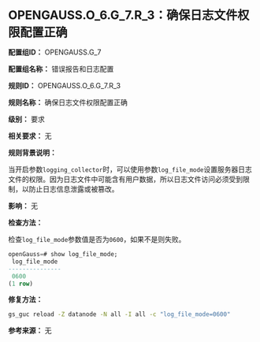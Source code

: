 **<font size="5">OPENGAUSS.O_6.G_7.R_3：确保日志文件权限配置正确</font>**

**配置组ID：**
OPENGAUSS.G_7

**配置组名称：**
错误报告和日志配置

**规则ID：**
OPENGAUSS.O_6.G_7.R_3

**规则名称：**
确保日志文件权限配置正确

**级别：**
要求

**相关要求：**
无

**规则背景说明：**

当开启参数`logging_collector`时，可以使用参数`log_file_mode`设置服务器日志文件的权限。因为日志文件中可能含有用户数据，所以日志文件访问必须受到限制，以防止日志信息泄露或被篡改。

**影响：**
无

**检查方法：**

检查`log_file_mode`参数值是否为`0600`，如果不是则失败。

```sql
openGauss=# show log_file_mode;
 log_file_mode
---------------
 0600
(1 row)
```

**修复方法：**

```bash
gs_guc reload -Z datanode -N all -I all -c "log_file_mode=0600"
```

**参考来源：**
无